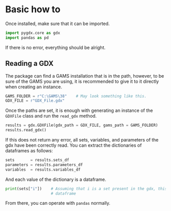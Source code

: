# Basic how to

Once installed, make sure that it can be imported.

```python
import pygdx.core as gdx
import pandas as pd  
```

If there is no error, everything should be alright.

## Reading a GDX
The package can find a GAMS installation that is in the path, however, to be sure of the GAMS you are using, it is recommended to give it to it directly when creating an instance.

```python
GAMS_FOLDER = r"C:\GAMS\38"    # May look something like this. 
GDX_FILE = r"GDX_File.gdx"
```

Once the paths are set, it is enough with generating an instance of the `GDXFile` class and run the `read_gdx` method.

```python
results = gdx.GDXFile(gdx_path = GDX_FILE, gams_path = GAMS_FOLDER)
results.read_gdx()
```

If this does not return any error, all sets, variables, and parameters of the gdx have been correctly read. You can extract the dictionaries of dataframes as follows:

```python
sets       = results.sets_df
parameters = results.parameters_df
variables  = results.variables_df
```

And each value of the dictionary is a dataframe. 

```python
print(sets["i"])    # Assuming that i is a set present in the gdx, this returns a 
                    # dataframe
```

From there, you can operate with `pandas` normally. 
